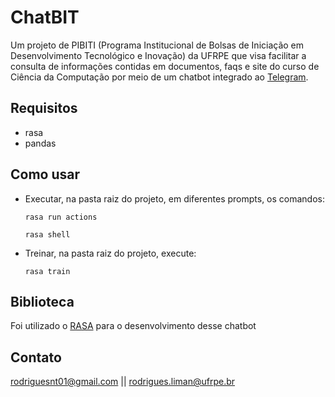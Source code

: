 # ChatBIT
Um projeto de PIBITI (Programa Institucional de Bolsas de Iniciação em Desenvolvimento Tecnológico e Inovação) da UFRPE que visa facilitar a consulta de informações contidas em documentos, faqs e site do curso de Ciência da Computação por meio de um chatbot integrado ao [Telegram](https://t.me/testePIBITIBot).

## Requisitos
- rasa
- pandas

## Como usar
- Executar, na pasta raiz do projeto, em diferentes prompts, os comandos: 
  ``` 
  rasa run actions 
  ```
  ```
  rasa shell
  ```

- Treinar, na pasta raiz do projeto, execute:
  ```
  rasa train
  ```
## Biblioteca
Foi utilizado o [RASA](https://github.com/RasaHQ) para o desenvolvimento desse chatbot

## Contato
rodriguesnt01@gmail.com ||
rodrigues.liman@ufrpe.br
